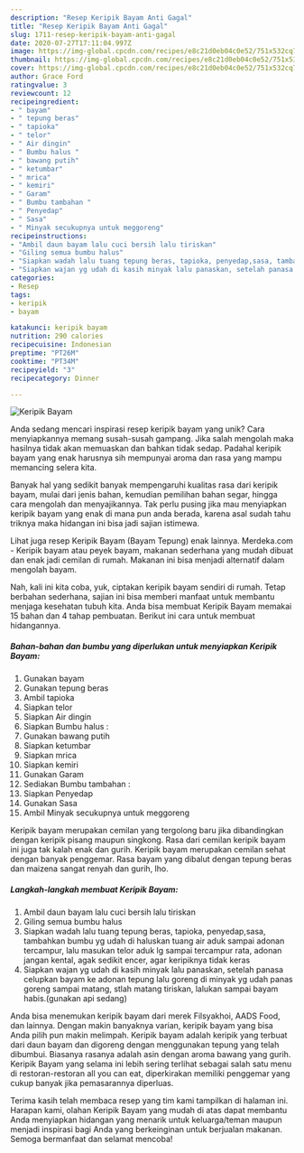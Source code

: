 ```yaml
---
description: "Resep Keripik Bayam Anti Gagal"
title: "Resep Keripik Bayam Anti Gagal"
slug: 1711-resep-keripik-bayam-anti-gagal
date: 2020-07-27T17:11:04.997Z
image: https://img-global.cpcdn.com/recipes/e8c21d0eb04c0e52/751x532cq70/keripik-bayam-foto-resep-utama.jpg
thumbnail: https://img-global.cpcdn.com/recipes/e8c21d0eb04c0e52/751x532cq70/keripik-bayam-foto-resep-utama.jpg
cover: https://img-global.cpcdn.com/recipes/e8c21d0eb04c0e52/751x532cq70/keripik-bayam-foto-resep-utama.jpg
author: Grace Ford
ratingvalue: 3
reviewcount: 12
recipeingredient:
- " bayam"
- " tepung beras"
- " tapioka"
- " telor"
- " Air dingin"
- " Bumbu halus "
- " bawang putih"
- " ketumbar"
- " mrica"
- " kemiri"
- " Garam"
- " Bumbu tambahan "
- " Penyedap"
- " Sasa"
- " Minyak secukupnya untuk meggoreng"
recipeinstructions:
- "Ambil daun bayam lalu cuci bersih lalu tiriskan"
- "Giling semua bumbu halus"
- "Siapkan wadah lalu tuang tepung beras, tapioka, penyedap,sasa, tambahkan bumbu yg udah di haluskan tuang air aduk sampai adonan tercampur, lalu masukan telor aduk lg sampai tercampur rata, adonan jangan kental, agak sedikit encer, agar keripiknya tidak keras"
- "Siapkan wajan yg udah di kasih minyak lalu panaskan, setelah panasa celupkan bayam ke adonan tepung lalu goreng di minyak yg udah panas goreng sampai matang, stlah matang tiriskan, lalukan sampai bayam habis.(gunakan api sedang)"
categories:
- Resep
tags:
- keripik
- bayam

katakunci: keripik bayam 
nutrition: 290 calories
recipecuisine: Indonesian
preptime: "PT26M"
cooktime: "PT34M"
recipeyield: "3"
recipecategory: Dinner

---
```



![Keripik Bayam](https://img-global.cpcdn.com/recipes/e8c21d0eb04c0e52/751x532cq70/keripik-bayam-foto-resep-utama.jpg)

Anda sedang mencari inspirasi resep keripik bayam yang unik? Cara menyiapkannya memang susah-susah gampang. Jika salah mengolah maka hasilnya tidak akan memuaskan dan bahkan tidak sedap. Padahal keripik bayam yang enak harusnya sih mempunyai aroma dan rasa yang mampu memancing selera kita.

Banyak hal yang sedikit banyak mempengaruhi kualitas rasa dari keripik bayam, mulai dari jenis bahan, kemudian pemilihan bahan segar, hingga cara mengolah dan menyajikannya. Tak perlu pusing jika mau menyiapkan keripik bayam yang enak di mana pun anda berada, karena asal sudah tahu triknya maka hidangan ini bisa jadi sajian istimewa.

Lihat juga resep Keripik Bayam (Bayam Tepung) enak lainnya. Merdeka.com - Keripik bayam atau peyek bayam, makanan sederhana yang mudah dibuat dan enak jadi cemilan di rumah. Makanan ini bisa menjadi alternatif dalam mengolah bayam.


Nah, kali ini kita coba, yuk, ciptakan keripik bayam sendiri di rumah. Tetap berbahan sederhana, sajian ini bisa memberi manfaat untuk membantu menjaga kesehatan tubuh kita. Anda bisa membuat Keripik Bayam memakai 15 bahan dan 4 tahap pembuatan. Berikut ini cara untuk membuat hidangannya.

<!--inarticleads1-->

##### Bahan-bahan dan bumbu yang diperlukan untuk menyiapkan Keripik Bayam:

1. Gunakan  bayam
1. Gunakan  tepung beras
1. Ambil  tapioka
1. Siapkan  telor
1. Siapkan  Air dingin
1. Siapkan  Bumbu halus :
1. Gunakan  bawang putih
1. Siapkan  ketumbar
1. Siapkan  mrica
1. Siapkan  kemiri
1. Gunakan  Garam
1. Sediakan  Bumbu tambahan :
1. Siapkan  Penyedap
1. Gunakan  Sasa
1. Ambil  Minyak secukupnya untuk meggoreng


Keripik bayam merupakan cemilan yang tergolong baru jika dibandingkan dengan keripik pisang maupun singkong. Rasa dari cemilan keripik bayam ini juga tak kalah enak dan gurih. Keripik bayam merupakan cemilan sehat dengan banyak penggemar. Rasa bayam yang dibalut dengan tepung beras dan maizena sangat renyah dan gurih, lho. 

<!--inarticleads2-->

##### Langkah-langkah membuat Keripik Bayam:

1. Ambil daun bayam lalu cuci bersih lalu tiriskan
1. Giling semua bumbu halus
1. Siapkan wadah lalu tuang tepung beras, tapioka, penyedap,sasa, tambahkan bumbu yg udah di haluskan tuang air aduk sampai adonan tercampur, lalu masukan telor aduk lg sampai tercampur rata, adonan jangan kental, agak sedikit encer, agar keripiknya tidak keras
1. Siapkan wajan yg udah di kasih minyak lalu panaskan, setelah panasa celupkan bayam ke adonan tepung lalu goreng di minyak yg udah panas goreng sampai matang, stlah matang tiriskan, lalukan sampai bayam habis.(gunakan api sedang)


Anda bisa menemukan keripik bayam dari merek Filsyakhoi, AADS Food, dan lainnya. Dengan makin banyaknya varian, keripik bayam yang bisa Anda pilih pun makin melimpah. Keripik bayam adalah keripik yang terbuat dari daun bayam dan digoreng dengan menggunakan tepung yang telah dibumbui. Biasanya rasanya adalah asin dengan aroma bawang yang gurih. Keripik Bayam yang selama ini lebih sering terlihat sebagai salah satu menu di restoran-restoran all you can eat, diperkirakan memiliki penggemar yang cukup banyak jika pemasarannya diperluas. 

Terima kasih telah membaca resep yang tim kami tampilkan di halaman ini. Harapan kami, olahan Keripik Bayam yang mudah di atas dapat membantu Anda menyiapkan hidangan yang menarik untuk keluarga/teman maupun menjadi inspirasi bagi Anda yang berkeinginan untuk berjualan makanan. Semoga bermanfaat dan selamat mencoba!
